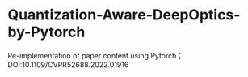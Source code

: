 # Quantization-Aware-DeepOptics-by-Pytorch
Re-implementation of paper content using Pytorch；DOI:10.1109/CVPR52688.2022.01916
